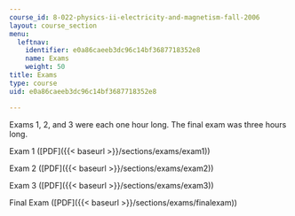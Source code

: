 ```yaml
---
course_id: 8-022-physics-ii-electricity-and-magnetism-fall-2006
layout: course_section
menu:
  leftnav:
    identifier: e0a86caeeb3dc96c14bf3687718352e8
    name: Exams
    weight: 50
title: Exams
type: course
uid: e0a86caeeb3dc96c14bf3687718352e8

---
```


Exams 1, 2, and 3 were each one hour long. The final exam was three hours long.

Exam 1 ([PDF]({{< baseurl >}}/sections/exams/exam1))

Exam 2 ([PDF]({{< baseurl >}}/sections/exams/exam2))

Exam 3 ([PDF]({{< baseurl >}}/sections/exams/exam3))

Final Exam ([PDF]({{< baseurl >}}/sections/exams/finalexam))